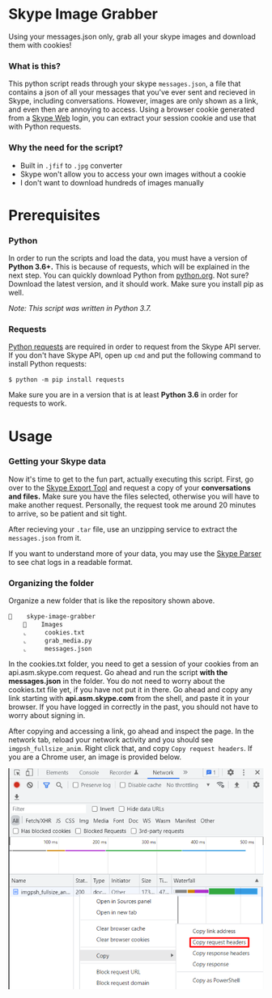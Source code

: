 # Skype Image Grabber
Using your messages.json only, grab all your skype images and download them with cookies!

### What is this?
This python script reads through your skype `messages.json`, a file that contains a json of all your messages that you've ever sent and recieved in Skype, including conversations. However, images are only shown as a link, and even then are annoying to access. Using a browser cookie generated from a [Skype Web](https://web.skype.com/) login, you can extract your session cookie and use that with Python requests.

### Why the need for the script?
* Built in `.jfif` to `.jpg` converter
* Skype won't allow you to access your own images without a cookie
* I don't want to download hundreds of images manually

# Prerequisites
### Python
In order to run the scripts and load the data, you must have a version of **Python 3.6+.** This is because of requests, which will be explained in the next step. You can quickly download Python from [python.org](https://www.python.org/). Not sure? Download the latest version, and it should work. Make sure you install pip as well.

*Note: This script was written in Python 3.7.*

### Requests
[Python requests](https://pypi.org/project/requests/) are required in order to request from the Skype API server. If you don't have Skype API, open up `cmd` and put the following command to install Python requests:
```
$ python -m pip install requests
```
Make sure you are in a version that is at least **Python 3.6** in order for requests to work.

# Usage
### Getting your Skype data
Now it's time to get to the fun part, actually executing this script. First, go over to the [Skype Export Tool](https://secure.skype.com/en/data-export) and request a copy of your **conversations and files.** Make sure you have the files selected, otherwise you will have to make another request. Personally, the request took me around 20 minutes to arrive, so be patient and sit tight. 

After recieving your `.tar` file, use an unzipping service to extract the `messages.json` from it. 

If you want to understand more of your data, you may use the [Skype Parser](https://go.skype.com/skype-parser) to see chat logs in a readable format.

### Organizing the folder

Organize a new folder that is like the repository shown above.
```
📁    skype-image-grabber
    📁    Images    
    ⌞     cookies.txt    
    ⌞     grab_media.py
    ⌞     messages.json
```
In the cookies.txt folder, you need to get a session of your cookies from an api.asm.skype.com request. Go ahead and run the script **with the messages.json** in the folder. You do not need to worry about the cookies.txt file yet, if you have not put it in there. Go ahead and copy any link starting with **api.asm.skype.com** from the shell, and paste it in your browser. If you have logged in correctly in the past, you should not have to worry about signing in. 

After copying and accessing a link, go ahead and inspect the page. In the network tab, reload your network activity and you should see `imgpsh_fullsize_anim`. Right click that, and copy `Copy request headers`. If you are a Chrome user, an image is provided below.

![image](https://raw.githubusercontent.com/Antichess/skype-image-grabber/main/images/network_inspect.png)
